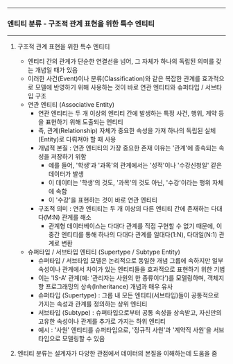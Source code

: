 -----
### 엔티티 분류 - 구조적 관계 표현을 위한 특수 엔티티
-----
1. 구조적 관계 표현을 위한 특수 엔티티
    - 엔티티 간의 관계가 단순한 연결선을 넘어, 그 자체가 하나의 독립된 의미를 갖는 개념일 때가 있음
    - 이러한 사건(Event)이나 분류(Classification)와 같은 복잡한 관계를 효과적으로 모델에 반영하기 위해 사용하는 것이 바로 연관 엔티티와 슈퍼타입 / 서브타입 구조
    - 연관 엔티티 (Associative Entity)
      + 연관 엔티티는 두 개 이상의 엔티티 간에 발생하는 특정 사건, 행위, 계약 등을 표현하기 위해 도출되는 엔티티
      + 즉, 관계(Relationship) 자체가 중요한 속성을 가져 하나의 독립된 실체(Entity)로 다뤄져야 할 때 사용
      + 개념적 본질 : 연관 엔티티의 가장 중요한 존재 이유는 '관계'에 종속되는 속성을 저장하기 위함
        * 예를 들어, '학생'과 '과목'의 관계에서는 '성적'이나 '수강신청일' 같은 데이터가 발생
        * 이 데이터는 '학생'의 것도, '과목'의 것도 아닌, '수강'이라는 행위 자체에 속함
        * 이 '수강'을 표현하는 것이 바로 연관 엔티티
      + 구조적 의미 : 연관 엔티티는 두 개 이상의 다른 엔티티 간에 존재하는 다대다(M:N) 관계를 해소
        * 관계형 데이터베이스는 다대다 관계를 직접 구현할 수 없기 때문에, 이 중간 엔티티를 통해 하나의 다대다 관계를 일대다(1:N), 다대일(N:1) 관계로 변환
    - 슈퍼타입 / 서브타입 엔티티 (Supertype / Subtype Entity)
      + 슈퍼타입 / 서브타입 모델은 논리적으로 동일한 개념 그룹에 속하지만 일부 속성이나 관계에서 차이가 있는 엔티티들을 효과적으로 표현하기 위한 기법
      + 이는 'IS-A' 관계(예: '관리자는 사원의 한 종류이다')를 모델링하며, 객체지향 프로그래밍의 상속(Inheritance) 개념과 매우 유사
      + 슈퍼타입 (Supertype) : 그룹 내 모든 엔티티(서브타입)들이 공통적으로 가지는 속성과 관계를 정의하는 상위 엔티티
      + 서브타입 (Subtype) : 슈퍼타입으로부터 공통 속성을 상속받고, 자신만의 고유한 속성이나 관계를 추가로 가지는 하위 엔티티
      + 예시 : '사원' 엔티티를 슈퍼타입으로, '정규직 사원'과 '계약직 사원'을 서브타입으로 모델링할 수 있음

2. 엔티티 분류는 설계자가 다양한 관점에서 데이터의 본질을 이해하는데 도움을 줌
